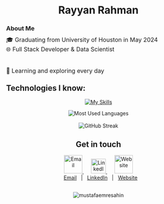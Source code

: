 
<h1 align="center">
  Rayyan Rahman
</h1>

### About Me

<div>
  <div style="font-size:16px;">
    <p style="line-height:10px;">🎓 Graduating from University of Houston in May 2024</p>
    <p style="line-height:10px;">🌐 Full Stack Developer & Data Scientist </p>
  </div>
  <br>
  <div style="font-size:16px;">
    <p style="line-height:10px;">🌱 Learning and exploring every day<p>
  </div>
</div>

<h2 align="left">Technologies I know:</h2>
<div align="center">

[![My Skills](https://skillicons.dev/icons?i=python,java,cs,cpp,php,html,css,javascript,bootstrap,tailwind,django,flask,react,angular,express,nodejs,dotnet,mongo,sqlite,postgres,jquery,tensorflow,pytorch,vscode,visualstudio,replit,git,github,stackoverflow,matlab,r,heroku,arduino&perline=11)](https://skillicons.dev)

</div>

<div align="center">
    <img src="https://github-readme-stats.vercel.app/api/top-langs/?username=mustafaemresahin&hide=html,css&layout=compact&theme=gruvbox" alt="Most Used Languages">
</div>
<br>
<div align="center">
    <img src="https://streak-stats.demolab.com/?user=mustafaemresahin&theme=gruvbox" alt="GitHub Streak">
</div>

<h2 align="center">Get in touch</h2>

<div align="center">
  <a href="mailto:mustafa.sahin03@outlook.com" target="_blank">
    <img src="imgs/email.png" alt="Email" height="50" width="50" />
  </a>
  <a href="https://www.linkedin.com/in/mustafa-sahin03" target="_blank" style="margin-left: 20px;">
    <img alt="LinkedIn" src="imgs/linkedin.png" height="40" width="40" />
  </a>
  <a href="https://www.mustafaemresahin.com/" target="_blank" style="margin-left: 20px;">
    <img alt="Website" src="imgs/website.png" height="50" width="50" />
  </a>
</div>

<div align="center">
  <a href="mailto:mustafa.sahin03@outlook.com" target="_blank" style="padding:8px; padding-left:20px;">Email</a> |
  <a href="https://www.linkedin.com/in/mustafa-sahin03" target="_blank" style="padding:8px">LinkedIn</a> |
  <a href="https://www.mustafaemresahin.com/" target="_blank" style="padding:8px;">Website</a>
</div>
<br>

<p align="center"> <img src="https://komarev.com/ghpvc/?username=mustafaemresahin&label=Profile%20views&color=0e75b6&style=flat" alt="mustafaemresahin" /> </p>
